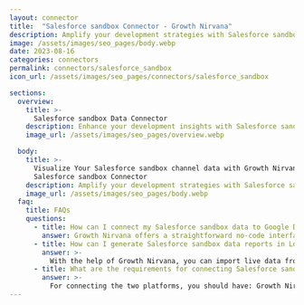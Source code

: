 ```yaml
---
layout: connector
title:  "Salesforce sandbox Connector - Growth Nirvana"
description: Amplify your development strategies with Salesforce sandbox insights integrated into Looker Studio.
image: /assets/images/seo_pages/body.webp
date: 2023-08-16
categories: connectors
permalink: connectors/salesforce_sandbox
icon_url: /assets/images/seo_pages/connectors/salesforce_sandbox

sections:
  overview:
    title: >-
      Salesforce sandbox Data Connector
    description: Enhance your development insights with Salesforce sandbox integration. Seamlessly merge sandbox data from Salesforce with Looker Studio's analytical capabilities, unlocking insights that shape development strategies, testing processes, and operational excellence.
    image_url: /assets/images/seo_pages/overview.webp

  body:
    title: >-
      Visualize Your Salesforce sandbox channel data with Growth Nirvana's
      Salesforce sandbox Connector
    description: Amplify your development strategies with Salesforce sandbox insights integrated into Looker Studio.
    image_url: /assets/images/seo_pages/body.webp
  faq:
    title: FAQs
    questions:
      - title: How can I connect my Salesforce sandbox data to Google Data Studio/Looker Studio?
        answer: Growth Nirvana offers a straightforward no-code interface to connect to Salesforce sandbox data sources.
      - title: How can I generate Salesforce sandbox data reports in Looker Studio?
        answer: >-
          With the help of Growth Nirvana, you can import live data from Salesforce sandbox into Looker Studio. These data can be viewed in charts, tables, and dashboards to generate branded reports that can be shared instantly.
      - title: What are the requirements for connecting Salesforce sandbox and Looker Studio?
        answer: >-
          For connecting the two platforms, you should have: Growth Nirvana Account and Salesforce sandbox Ads Account
---
```

